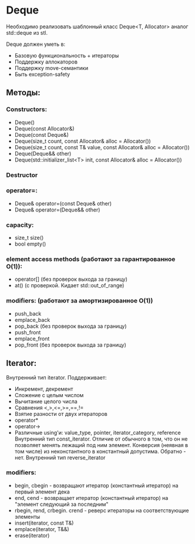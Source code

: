 # Deque

Необходимо реализовать шаблонный класс Deque<T, Allocator> аналог std::deque из stl.

Deque должен уметь в:
  * Базовую функциональность + итераторы
  * Поддержку аллокаторов
  * Поддержку move-семантики
  * Быть exception-safety

## Методы:

### Constructors: 
  * Deque()
  * Deque(const Allocator&)
  * Deque(const Deque&)
  * Deque(size_t count, const Allocator& alloc = Allocator())
  * Deque(size_t count, const T& value, const Allocator& alloc = Allocator())
  * Deque(Deque&& other)
  * Deque(std::initializer_list\<T\> init, const Allocator& alloc = Allocator())
### Destructor
### operator=:
  * Deque& operator=(const Deque& other)
  * Deque& operator=(Deque&& other)
### capacity:
  * size_t size()
  * bool empty()
### element access methods (работают за гарантированное O(1)):
  * operator[] (без проверок выхода за границу)
  * at() (с проверкой. Кидает std::out_of_range) 
### modifiers: (работают за амортизированное O(1))
  * push_back
  * emplace_back
  * pop_back (без проверок выхода за границу)
  * push_front
  * emplace_front
  * pop_front (без проверок выхода за границу)

## Iterator:
Внутренний тип iterator. Поддерживает:
  * Инкремент, декремент
  * Сложение с целым числом
  * Вычитание целого числа
  * Сравнения <,>,<=,>=,==,!=
  * Взятие разности от двух итераторов
  * operator*
  * operator->
  * Различные using'и: value_type, pointer, iterator_category, reference
Внутренний тип const_iterator. Отличие от обычного в том, что он не позволяет менять лежащий под ним элемент. Конверсия (неявная в том числе) из неконстантного в константный допустима. Обратно - нет.
Внутренний тип reverse_iterator
### modifiers:
  * begin, cbegin - возвращают итератор (константный итератор) на первый элемент дека
  * end, cend - возвращает итератор (константный итератор) на "элемент следующий за последним"
  * rbegin, rend, crbegin. crend - реверс итераторы на соответствующие элементы  
  * insert(iterator, const T&)
  * emplace(iterator, T&&)
  * erase(iterator)


